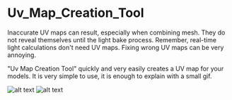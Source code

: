 # Uv_Map_Creation_Tool

Inaccurate UV maps can result, especially when combining mesh.
They do not reveal themselves until the light bake process. Remember, real-time light calculations don't need UV maps.
Fixing wrong UV maps can be very annoying.

"Uv Map Creation Tool" quickly and very easily creates a UV map for your models.
It is very simple to use, it is enough to explain with a small gif.

![alt text](https://github.com/Oppenheimr/Uv_Map_Creation_Tool/blob/main/UV_Map_Creation_Wizard%20Part%201%20(With%20Bake).gif)
![alt text](https://github.com/Oppenheimr/Uv_Map_Creation_Tool/blob/main/UV_Map_Creation_Wizard%20Part%202%20(With%20Multiple%20Selection).gif)
